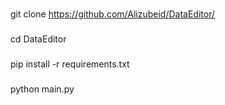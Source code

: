 ###
git clone https://github.com/Alizubeid/DataEditor/
###
cd DataEditor
###
pip install -r requirements.txt
###
python main.py
